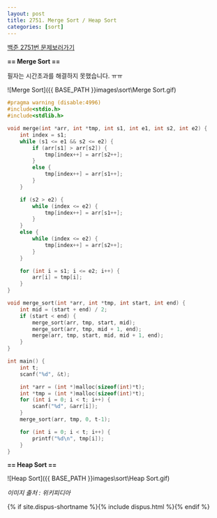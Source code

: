 ```yaml
---
layout: post
title: 2751. Merge Sort / Heap Sort
categories: [sort]
---
```

[백준 2751번 문제보러가기](https://www.acmicpc.net/problem/2751)

**== Merge Sort ==**

필자는 시간초과를 해결하지 못했습니다. ㅠㅠ

![Merge Sort]({{ BASE_PATH }}images\sort\Merge Sort.gif)

```c
#pragma warning (disable:4996)
#include<stdio.h>
#include<stdlib.h>

void merge(int *arr, int *tmp, int s1, int e1, int s2, int e2) {
	int index = s1;
	while (s1 <= e1 && s2 <= e2) {
		if (arr[s1] > arr[s2]) {
			tmp[index++] = arr[s2++];
		}
		else {
			tmp[index++] = arr[s1++];
		}
	}

	if (s2 > e2) {
		while (index <= e2) {
			tmp[index++] = arr[s1++];
		}
	}
	else {
		while (index <= e2) {
			tmp[index++] = arr[s2++];
		}
	}

	for (int i = s1; i <= e2; i++) {
		arr[i] = tmp[i];
	}
}

void merge_sort(int *arr, int *tmp, int start, int end) {
	int mid = (start + end) / 2;
	if (start < end) {
		merge_sort(arr, tmp, start, mid);
		merge_sort(arr, tmp, mid + 1, end);
		merge(arr, tmp, start, mid, mid + 1, end);
	}
}

int main() {
	int t;
	scanf("%d", &t);

	int *arr = (int *)malloc(sizeof(int)*t);
	int *tmp = (int *)malloc(sizeof(int)*t);
	for (int i = 0; i < t; i++) {
		scanf("%d", &arr[i]);
	}
	merge_sort(arr, tmp, 0, t-1);

	for (int i = 0; i < t; i++) {
		printf("%d\n", tmp[i]);
	}
}
```



**== Heap Sort ==**

![Heap Sort]({{ BASE_PATH }}images\sort\Heap Sort.gif)

*이미지 출처 : 위키피디아*

{% if site.dispus-shortname %}{% include dispus.html %}{% endif %}